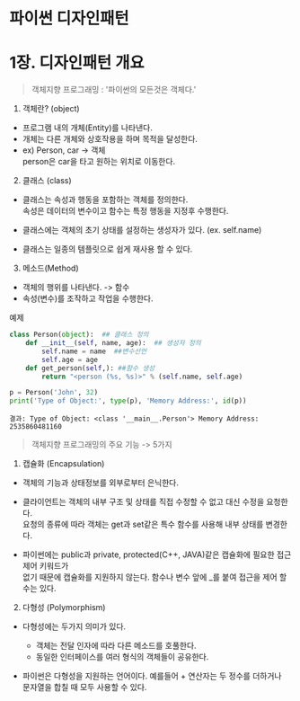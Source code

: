 파이썬 디자인패턴
================================    
   
   



# 1장. 디자인패턴 개요

> 객체지향 프로그래밍  :  '파이썬의 모든것은 객체다.'

1. 객체란? (object) 

- 프로그램 내의 개체(Entity)를 나타낸다. 
- 개체는 다른 개체와 상호작용을 하며 목적을 달성한다.
- ex) Person, car -> 객체  
person은 car을 타고 원하는 위치로 이동한다.
  
2. 클래스 (class)

- 클래스는 속성과 행동을 포함하는 객체를 정의한다.   
속성은 데이터의 변수이고 함수는 특정 행동을 지정후 수행한다. 
  
- 클래스에는 객체의 초기 상태를 설정하는 생성자가 있다. (ex. self.name)
- 클래스는 일종의 템플릿으로 쉽게 재사용 할 수 있다. 

3.  메소드(Method)   
- 객체의 행위를 나타낸다. -> 함수
- 속성(변수)를 조작하고 작업을 수행한다.

예제 

```python
class Person(object):  ## 클래스 정의
    def __init__(self, name, age):  ## 생성자 정의
        self.name = name  ##변수선언
        self.age = age
    def get_person(self,): ##함수 생성
        return "<person (%s, %s)>" % (self.name, self.age)

p = Person('John', 32)
print('Type of Object:', type(p), 'Memory Address:', id(p))
```
```
결과: Type of Object: <class '__main__.Person'> Memory Address: 2535860481160
```

> 객체지향 프로그래밍의 주요 기능 -> 5가지
1. 캡슐화 (Encapsulation)
- 객체의 기능과 상태정보를 외부로부터 은닉한다.
- 클라이언트는 객체의 내부 구조 및 상태를 직접 수정할 수 없고 대신 수정을 요청한다.   
요청의 종류에 따라 객체는 get과 set같은 특수 함수를 사용해 내부 상태를 변경한다.
  
- 파이썬에는 public과 private, protected(C++, JAVA)같은 캡슐화에 필요한 접근 제어 키워드가   
없기 때문에 캡슐화를 지원하지 않는다. 함수나 변수 앞에 _를 붙여 접근을 제어 할 수는 있다.
  
2. 다형성 (Polymorphism)

- 다형성에는 두가지 의미가 있다.
  - 객체는 전달 인자에 따라 다른 메소드를 호풀한다.
  - 동일한 인터페이스를 여러 형식의 객체들이 공유한다.
  
- 파이썬은 다형성을 지원하는 언어이다. 예를들어 + 연산자는 두 정수를 더하거나   
문자열을 합칠 때 모두 사용할 수 있다. 
